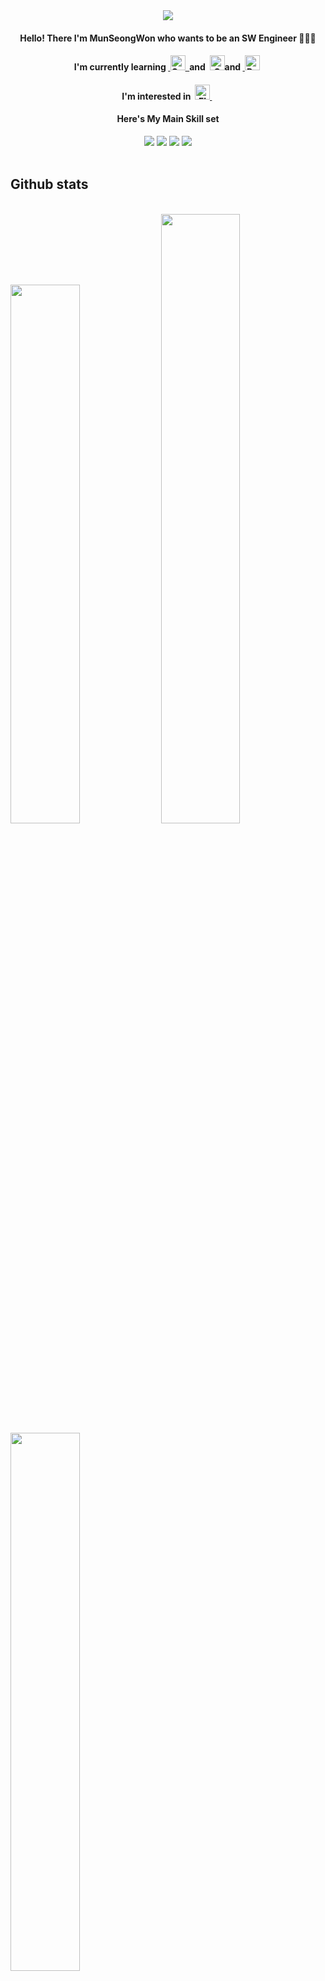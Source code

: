<div align="center">
  <img src="https://user-images.githubusercontent.com/47681139/205421822-7bf7ff45-81fd-40a0-91e2-1327e196c723.png">
 </div>
 
<div align="center">
<h4>Hello! There I'm MunSeongWon who wants to be an  SW Engineer 🧑🏽‍💻 </h4>
<h4>I'm currently learning&nbsp;<a href="https://devdocs.io/cpp/" target="_blank" rel="noreferrer"> <img src="https://cdn.worldvectorlogo.com/logos/c.svg" alt="C++" title="C++" width="24" height="24"/>&nbsp; </a> and&nbsp; <a href="https://devdocs.io/c/" target="_blank" rel="noreferrer"> <img src="https://cdn.worldvectorlogo.com/logos/c-1.svg" alt="C" title="C" width="24" height="24"/></a>and&nbsp<a href="https://www.python.org/doc/" target="_blank" rel="noreferrer"> <img src="https://cdn.worldvectorlogo.com/logos/python-5.svg" alt="Python" title="Python" width="24" height="24"/></a>&nbsp;
<h4> I'm interested in&nbsp; <a href="https://docs.flutter.dev/" target="_blank" rel="noreferrer"> <img src="https://cdn.worldvectorlogo.com/logos/flutter.svg" alt="Flutter" title="Flutter" width="24" height="24"/> </a> &nbsp;</h4>

<h4> Here's My Main Skill set 
</h4>
 <img src="https://img.shields.io/badge/Python-3766AB?style=flat-square&logo=Python&logoColor=white"/>
 <img src="https://img.shields.io/badge/C++-0175C2?style=flat-square&logo=cplusplus&logoColor=white"/> 
 <img src="https://img.shields.io/badge/C-02569B?style=flat-square&logo=c&logoColor=white"/>
 <img src="https://img.shields.io/badge/Arduino-00979D?style=flat-square&logo=Arduino&logoColor=white"/>
</div>
<br>

## Github stats
<br>
<div>
  <a>
    <img width="47%" src="https://github-readme-stats-chi-sand-98.vercel.app/api?username=Munseongwon&show_icons=true"/>
  </a>
  <a>
    <img width="50%" src="https://github-readme-streak-stats.herokuapp.com?user=Munseongwon&border_radius=5&date_format=M%20j%5B%2C%20Y%5D&exclude_days=Sun%2CSat&border=EB5454&stroke=EB5454&ring=EB5454&fire=EB5454&currStreakNum=EB5454&sideNums=EB5454&currStreakLabel=B71C95&sideLabels=9B1F84&dates=AE5DB2&background=0E160F"/>
  </a>
</div>
<div>
  <a>
    <img width="47%" src="https://github-readme-stats.vercel.app/api/top-langs/?username=Munseongwon&layout=compact&theme=dark"/>
  </a>
</div>
<br><br><br><br> 

